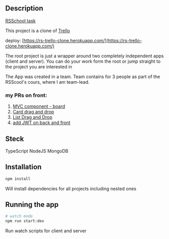 ## Description

[RSSchool task](https://github.com/rolling-scopes-school/tasks/blob/master/tasks/rsclone/rsclone.md)

This project is a clone of [Trello](https://trello.com/)

deploy: [https://rs-trello-clone.herokuapp.com/](https://rs-trello-clone.herokuapp.com/)

The root project is just a wrapper around two completely independent apps (client and server). You can do your work form the root or jump straight to the project you are interested in

The App was created in a team. Team contains for 3 people as part of the RSScool's cours, where I am team-lead.
### my PRs on front:
1. [MVC component - board](https://github.com/Rrroman/rsclone/pull/2/files)
2. [Card drag and drop](https://github.com/Rrroman/rsclone/pull/34/files)
3. [List Drag and Drop](https://github.com/Rrroman/rsclone/pull/10/files)
4. [add JWT on back and front](https://github.com/Rrroman/rsclone/pull/39/files)

## Steck
TypeScript
NodeJS
MongoDB

## Installation

```bash
npm install
```

Will install dependencies for all projects including nested ones

## Running the app

```bash
# watch mode
npm run start:dev
```

Run watch scripts for client and server
